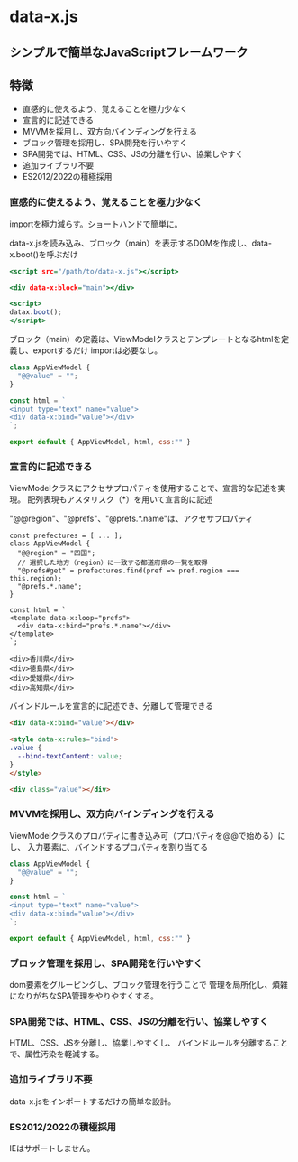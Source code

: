 # data-x.js

## シンプルで簡単なJavaScriptフレームワーク

## 特徴

* 直感的に使えるよう、覚えることを極力少なく
* 宣言的に記述できる
* MVVMを採用し、双方向バインディングを行える
* ブロック管理を採用し、SPA開発を行いやすく
* SPA開発では、HTML、CSS、JSの分離を行い、協業しやすく
* 追加ライブラリ不要
* ES2012/2022の積極採用

### 直感的に使えるよう、覚えることを極力少なく
importを極力減らす。ショートハンドで簡単に。

data-x.jsを読み込み、ブロック（main）を表示するDOMを作成し、data-x.boot()を呼ぶだけ
```html:index.html
<script src="/path/to/data-x.js"></script>

<div data-x:block="main"></div>

<script>
datax.boot();
</script>
```

ブロック（main）の定義は、ViewModelクラスとテンプレートとなるhtmlを定義し、exportするだけ
importは必要なし。
```JS:main.js
class AppViewModel {
  "@@value" = "";
}

const html = `
<input type="text" name="value">
<div data-x:bind="value"></div>
`;

export default { AppViewModel, html, css:"" }
```

### 宣言的に記述できる
ViewModelクラスにアクセサプロパティを使用することで、宣言的な記述を実現。
配列表現もアスタリスク（\*）を用いて宣言的に記述

"@@region"、"@prefs"、"@prefs.*.name"は、アクセサプロパティ
```JS
const prefectures = [ ... ];
class AppViewModel {
  "@@region" = "四国";
  // 選択した地方（region）に一致する都道府県の一覧を取得
  "@prefs#get" = prefectures.find(pref => pref.region === this.region);
  "@prefs.*.name";
}

const html = `
<template data-x:loop="prefs">
  <div data-x:bind="prefs.*.name"></div>
</template>
`;

```

```html:出力例
<div>香川県</div>
<div>徳島県</div>
<div>愛媛県</div>
<div>高知県</div>
```

バインドルールを宣言的に記述でき、分離して管理できる
```html
<div data-x:bind="value"></div>
```

```html
<style data-x:rules="bind">
.value {
  --bind-textContent: value;
}
</style>

<div class="value"></div>
```

### MVVMを採用し、双方向バインディングを行える
ViewModelクラスのプロパティに書き込み可（プロパティを@@で始める）にし、
入力要素に、バインドするプロパティを割り当てる

```JS:main.js
class AppViewModel {
  "@@value" = "";
}

const html = `
<input type="text" name="value">
<div data-x:bind="value"></div>
`;

export default { AppViewModel, html, css:"" }
```

### ブロック管理を採用し、SPA開発を行いやすく
dom要素をグルーピングし、ブロック管理を行うことで
管理を局所化し、煩雑になりがちなSPA管理をやりやすくする。

### SPA開発では、HTML、CSS、JSの分離を行い、協業しやすく
HTML、CSS、JSを分離し、協業しやすくし、
バインドルールを分離することで、属性汚染を軽減する。

### 追加ライブラリ不要
data-x.jsをインポートするだけの簡単な設計。

### ES2012/2022の積極採用
IEはサポートしません。


